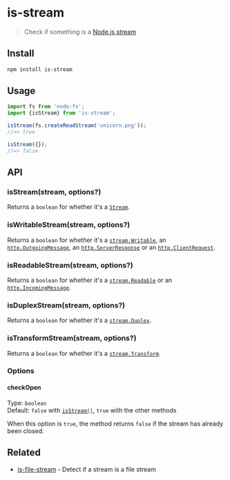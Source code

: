 # is-stream

> Check if something is a [Node.js stream](https://nodejs.org/api/stream.html)

## Install

```sh
npm install is-stream
```

## Usage

```js
import fs from 'node:fs';
import {isStream} from 'is-stream';

isStream(fs.createReadStream('unicorn.png'));
//=> true

isStream({});
//=> false
```

## API

### isStream(stream, options?)

Returns a `boolean` for whether it's a [`Stream`](https://nodejs.org/api/stream.html#stream_stream).

### isWritableStream(stream, options?)

Returns a `boolean` for whether it's a [`stream.Writable`](https://nodejs.org/api/stream.html#stream_class_stream_writable), an [`http.OutgoingMessage`](https://nodejs.org/api/http.html#class-httpoutgoingmessage), an [`http.ServerResponse`](https://nodejs.org/api/http.html#class-httpserverresponse) or an [`http.ClientRequest`](https://nodejs.org/api/http.html#class-httpserverresponse).

### isReadableStream(stream, options?)

Returns a `boolean` for whether it's a [`stream.Readable`](https://nodejs.org/api/stream.html#stream_class_stream_readable) or an [`http.IncomingMessage`](https://nodejs.org/api/http.html#class-httpincomingmessage).

### isDuplexStream(stream, options?)

Returns a `boolean` for whether it's a [`stream.Duplex`](https://nodejs.org/api/stream.html#stream_class_stream_duplex).

### isTransformStream(stream, options?)

Returns a `boolean` for whether it's a [`stream.Transform`](https://nodejs.org/api/stream.html#stream_class_stream_transform).

### Options

#### checkOpen

Type: `boolean`\
Default: `false` with [`isStream()`](#isstreamstream-options), `true` with the other methods

When this option is `true`, the method returns `false` if the stream has already been closed.

## Related

- [is-file-stream](https://github.com/jamestalmage/is-file-stream) - Detect if a stream is a file stream
